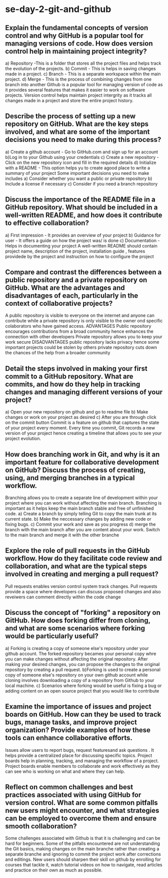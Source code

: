 # se-day-2-git-and-github
## Explain the fundamental concepts of version control and why GitHub is a popular tool for managing versions of code. How does version control help in maintaining project integrity?
a) Repository -This is a folder that stores all the project files and helps track the evolution of the projects.
b) Commit - This is helps in saving changes made in a project.
c) Branch - This is  a separate workspace within the main project.
d) Merge - This is the process of combining changes from one branch into another
Github is a popular tool for managing version of code as it provides several features that makes it easier to work on software projects.
Version control helps maintain project intergrity as it tracks all changes made in a project and store the entire project history.

## Describe the process of setting up a new repository on GitHub. What are the key steps involved, and what are some of the important decisions you need to make during this process?
a) Create a github account - Go to GitHub.com and sign up for an account
b)Log in to your Github using your credentials
c) Create a new repository - Click on the new repository icon and fill in the required details
d) Initialize with a README - This option helps yu to create agood place to write a summary of your project
Some important decisions you need to make includes
a) Consider whether you want a public or private repository
b) Include a license if necessary
c) Consider if you need a branch repository

## Discuss the importance of the README file in a GitHub repository. What should be included in a well-written README, and how does it contribute to effective collaboration?
a) First impression - It provides an overview of your project
b) Guidance for user - It offers a guide on how the project was/ is done
c) Documentation - Helps in documenting your project
A well-written README should contain project name, description of the project, installation guide , features providede by the project and instruction on how to configure the project
## Compare and contrast the differences between a public repository and a private repository on GitHub. What are the advantages and disadvantages of each, particularly in the context of collaborative projects?
A public repository is visible to everyone on the internet and anyone can contribute while a private repository is only visible to the owner ond specific colaborators who have gained access.
ADVANTAGES
Public repository encourages contributions from a broad community hence enhances the connection with other developers
Private repository allows you to keep your work secure 
DISADVANTAGES
public repository lacks privacy hence some important projects could be stolen by others
private repository cuts down the chances of the help from a broader community
## Detail the steps involved in making your first commit to a GitHub repository. What are commits, and how do they help in tracking changes and managing different versions of your project?
a) Open your new repository on github and go to readme file
b) Make changes or work on your project as desired
c) After you are through click on the commit button
Commit is a feature on github that captures the state of your project every moment. Every time you commit, Git records a new version of your project hence creating a timeline that allows you to see your project evolution.
## How does branching work in Git, and why is it an important feature for collaborative development on GitHub? Discuss the process of creating, using, and merging branches in a typical workflow.
Branching allows you to create a separate line of development within your project where you can work without affecting the main branch.
Branching is important as it helps keep the main branch stable and free of unfinished code.
a) Create a branch by simply telling Git to copy the main trunk at its current state.
b) Make the neccessary changes by adding new code or fixing bugs.
c) Commit your work and save as you progress
d) merge the branch with the main branch after you are content about your work. Switch to the main branch and merge it with the other branche

## Explore the role of pull requests in the GitHub workflow. How do they facilitate code review and collaboration, and what are the typical steps involved in creating and merging a pull request?
Pull requests enables version control system track changes. Pull requests provide a space where developers can discuss proposed changes and also reveiwers can comment directly within the code change

## Discuss the concept of "forking" a repository on GitHub. How does forking differ from cloning, and what are some scenarios where forking would be particularly useful?
 a) Forking is creating a copy of someone else's repository under your github account. The forked repository becames your personal copy whre you can make changes without affecting the original repository. After making your desired changes, you can propose the changes to the original repository by creating a pull request.
b)Forking is used to create a personal copy of someone else's repository on your own github account while cloning involves downloading a copy of a repository from Github to your local machine.
c) Scenarios where forking would be useful is fixing a bug or adding content on an open source project that you would like to contribute
## Examine the importance of issues and project boards on GitHub. How can they be used to track bugs, manage tasks, and improve project organization? Provide examples of how these tools can enhance collaborative efforts.
Issues allow users to report bugs, request featuresand ask questions . It helps provide a centralized place for discussing specific topics.
Project boards help in planning, tracking, and managing the workflow of a project. Project boards enable members to collaborate and work effectively as they can see who is working on what and where they can help.
## Reflect on common challenges and best practices associated with using GitHub for version control. What are some common pitfalls new users might encounter, and what strategies can be employed to overcome them and ensure smooth collaboration?
Some challenges associated with Github is that it is challenging and can be hard for beginners.
Some of the pitfalls encountered are not understanding the Git basics, making changes on the main branche rather than creating a separate branche and ignoring to commit the project work after corrections and editings.
New users should sharpen their skill on github by enrolling for courses that tackle it, watch tutorial videos on how to navigate, read articles and practice on their own as much as possible.
